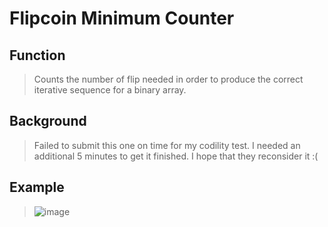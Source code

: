 # Flipcoin Minimum Counter

## Function
> Counts the number of flip needed in order to produce the correct iterative sequence for a binary array.

## Background
> Failed to submit this one on time for my codility test. I needed an additional 5 minutes to get it finished. I hope that they reconsider it :(

## Example
> ![image](https://user-images.githubusercontent.com/52370507/113868567-65210d00-97e2-11eb-971d-e6a090d2bff4.png)
